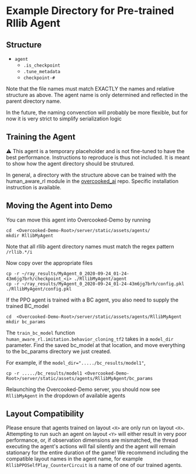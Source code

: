 # Example Directory for Pre-trained Rllib Agent

## Structure

* `agent`  
  * `.is_checkpoint`
  * `.tune_metadata`
  * `checkpoint-#`

Note that the file names must match EXACTLY the names and relative structure as above. The agent name is only determined and reflected in the parent directory name.

In the future, the naming convenction will probably be more flexible, but for now it is very strict to simplify serialization logic

## Training the Agent

:warning: This agent is a temporary placeholder and is not fine-tuned to have the best performance. Instructions to reproduce is thus not included. It is meant to show how the agent directory should be strutured. 

In general, a directory with the structure above can be trained with the human_aware_rl module in the [overcooked_ai](https://github.com/HumanCompatibleAI/overcooked_ai) repo. Specific installation instruction is available. 

## Moving the Agent into Demo

You can move this agent into Overcooked-Demo by running
```
cd  <Overcooked-Demo-Root>/server/static/assets/agents/
mkdir RllibMyAgent
```
Note that all rllib agent directory names must match the regex pattern `/rllib.*/i`

Now copy over the appropriate files

```
cp -r ~/ray_results/MyAgent_0_2020-09-24_01-24-43m6jg7brh/checkpoint_<i> ./RllibMyAgent/agent
cp -r ~/ray_results/MyAgent_0_2020-09-24_01-24-43m6jg7brh/config.pkl ./RllibMyAgent/config.pkl
```

If the PPO agent is trained with a BC agent, you also need to supply the trained BC_model

```
cd  <Overcooked-Demo-Root>/server/static/assets/agents/RllibMyAgent
mkdir bc_params
```

The `train_bc_model` function `human_aware_rl.imitation.behavior_cloning_tf2` takes in a `model_dir` parameter. Find the saved bc_model at that location, and move everything to the bc_params directory we just created.

For example, if the `model_dir="...../bc_results/model1"`, 
```
cp -r ...../bc_results/model1 <Overcooked-Demo-Root>/server/static/assets/agents/RllibMyAgent/bc_params
```

Relaunching the Overcooked-Demo server, you should now see `RllibMyAgent` in the dropdown of available agents

## Layout Compatibility

Please ensure that agents trained on layout `<X>` are only run on layout `<X>`. Attempting to run such an agent on layout `<Y>` will either result in very poor performance, or, if observation dimensions are mismatched, the thread executing the agent's actions will fail silently and the agent will remain stationary for the entire duration of the game! We recommend including the compatible layout names in the agent name, for example `RllibPPOSelfPlay_CounterCircuit` is a name of one of our trained agents. 
